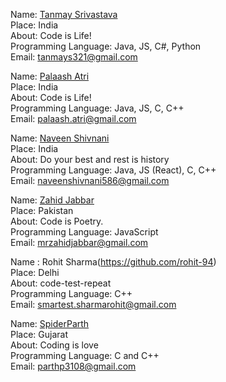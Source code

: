 Name: [Tanmay Srivastava](https://github.com/Tanmay17)<br/>
Place: India<br/>
About: Code is Life!<br/>
Programming Language: Java, JS, C#, Python<br/>
Email: tanmays321@gmail.com<br/>

Name: [Palaash Atri](https://github.com/PalaashA/)<br/>
Place: India<br/>
About: Code is Life!<br/>
Programming Language: Java, JS, C, C++<br/>
Email: palaash.atri@gmail.com<br/>

Name: [Naveen Shivnani](https://github.com/Tanmay17)<br/>
Place: India<br/>
About: Do your best and rest is history<br/>
Programming Language: Java, JS (React), C, C++<br/>
Email: naveenshivnani586@gmail.com<br/>

Name: [Zahid Jabbar](https://github.com/mrzahidjabbar)<br/>
Place: Pakistan<br/>
About: Code is Poetry.<br/>
Programming Language: JavaScript<br/>
Email: mrzahidjabbar@gmail.com<br/>

Name : Rohit Sharma(https://github.com/rohit-94)<br/>
Place: Delhi<br/>
About: code-test-repeat<br/>
Programming Language: C++<br/>
Email: smartest.sharmarohit@gmail.com<br/>

Name: [SpiderParth](https://github.com/SpiderParth)<br/>
Place: Gujarat<br/>
About: Coding is love<br/>
Programming Language: C and C++<br/>
Email: parthp3108@gmail.com<br/>
